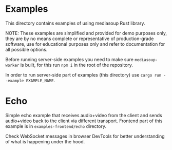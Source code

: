 # Examples
This directory contains examples of using mediasoup Rust library.

NOTE: These examples are simplified and provided for demo purposes only, they are by no means complete or representative
of production-grade software, use for educational purposes only and refer to documentation for all possible options.

Before running server-side examples you need to make sure `mediasoup-worker` is built, for this run `npm i` in the root
of the repository.

In order to run server-side part of examples (this directory) use `cargo run --example EXAMPLE_NAME`.

# Echo
Simple echo example that receives audio+video from the client and sends audio+video back to the client via different
transport. Frontend part of this example is in `examples-frontend/echo` directory.

Check WebSocket messages in browser DevTools for better understanding of what is happening under the hood.
